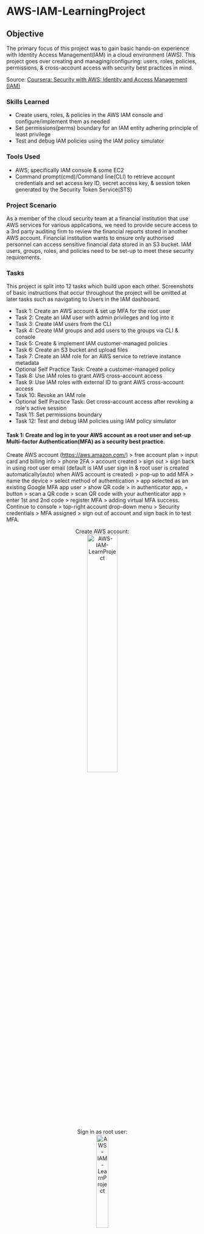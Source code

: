 # AWS-IAM-LearningProject

## Objective
The primary focus of this project was to gain basic hands-on experience with Identity Access Management(IAM) in a cloud environment (AWS). This project goes over creating and managing/configuring: users, roles, policies, permissions, & cross-account access with security best practices in mind. 

Source: [Coursera: Security with AWS: Identity and Access Management (IAM)](https://www.coursera.org/projects/security-with-aws-identity-and-access-management-iam-dvoa0)

### Skills Learned
- Create users, roles, & policies in the AWS IAM console and configure/implement them as needed
- Set permissions(perms) boundary for an IAM entity adhering principle of least privilege
- Test and debug IAM policies using the IAM policy simulator
  
### Tools Used
- AWS; specifically IAM console & some EC2
- Command prompt(cmd)/Command line(CLI) to retrieve account credentials and set access key ID, secret access key, & session token generated by the Security Token Service(STS)

### Project Scenario
As a member of the cloud security team at a financial institution that use AWS services for various applications, we need to provide secure access to a 3rd party auditing firm to review the financial reports stored in another AWS account. Financial institution wants to ensure only authorised personnel can access sensitive financial data stored in an S3 bucket. IAM users, groups, roles, and policies need to be set-up to meet these security requirements.

### Tasks
This project is split into 12 tasks which build upon each other. Screenshots of basic instructions that occur throughout the project will be omitted at later tasks such as navigating to Users in the IAM dashboard. 
- Task 1: Create an AWS account & set up MFA for the root user
- Task 2: Create an IAM user with admin privileges and log into it
- Task 3: Create IAM users from the CLI
- Task 4: Create IAM groups and add users to the groups via CLI & console
- Task 5: Create & implement IAM customer-managed policies
- Task 6: Create an S3 bucket and upload files
- Task 7: Create an IAM role for an AWS service to retrieve instance metadata
- Optional Self Practice Task: Create a customer-managed policy
- Task 8: Use IAM roles to grant AWS cross-account access
- Task 9: Use IAM roles with external ID to grant AWS cross-account access
- Task 10: Revoke an IAM role
- Optional Self Practice Task: Get cross-account access after revoking a role's active session
- Task 11: Set permissions boundary
- Task 12: Test and debug IAM policies using IAM policy simulator

#### Task 1: Create and log in to your AWS account as a root user and set-up Multi-factor Authentication(MFA) as a security best practice.
Create AWS account (https://aws.amazon.com/) > free account plan > input card and billing info > phone 2FA > account created > sign out > sign back in using root user email (default is IAM user sign in & root user is created automatically(auto) when AWS account is created) > pop-up to add MFA > name the device > select method of authentication > app selected as an existing Google MFA app user > show QR code > in authenticator app, + button > scan a QR code > scan QR code with your authenticator app > enter 1st and 2nd code > register MFA > adding virtual MFA success. <br/>
Continue to console > top-right account drop-down menu > Security credentials > MFA assigned > sign out of account and sign back in to test MFA.
<p align="center">
Create AWS account: <br/>
<img src="https://i.imgur.com/8aWDfEV.png" width="40%" alt="AWS-IAM-LearnProject"/>
<br/>
Sign in as root user: <br/>
<img src="https://i.imgur.com/RV3JgHt.png" width="25%" alt="AWS-IAM-LearnProject"/>
<br/>
Set up MFA: <br/>
<img src="https://i.imgur.com/m90HUzM.png" width="30%" alt="AWS-IAM-LearnProject"/>
<br/>
MFA set up via app: <br/>
<img src="https://i.imgur.com/9AEVckZ.png" width="40%" alt="AWS-IAM-LearnProject"/>
<br/>
Check MFA in Security credentials: <br/>
<img src="https://i.imgur.com/J6snrU6.png" width="30%" alt="AWS-IAM-LearnProject"/>
<br/>
MFA assigned in Security credentials: <br/>
<img src="https://i.imgur.com/tGynnnS.png" width="110%" alt="AWS-IAM-LearnProject"/>
<br/>
MFA enabled and working: <br/>
<img src="https://i.imgur.com/jGTurPc.png" width="30%" alt="AWS-IAM-LearnProject"/>
<br/>
<br/>

#### Task 2: Create an IAM user and grant admin privileges/perms from the console as logging in as Root User is not a security best practice (principal of least privilege).
In console dashboard search bar at the top > IAM > click on IAM > IAM dashboard with 0 users > Click on Users on the left under Access management > Top right Create user > Input desired User name "SecurityTeamAdmin" > provide user access to the Console > specify "I want to create an IAM user" > Select Custom Password(pw) > input pw > for the purposes of this project, de-select new pw creation option. <br/>

In the real-world, leave the option enabled so users need to create a new pw at next sign-in > Next > select 'Attach policies directly' > grant the SecurityTeamAdmin user two perms to work as an administrator and like a root user: AdministratorAccess & AWSAccountManagementFullAccess perms > Omit 'Set perms boundary' > Next > Review > Create user. Console sign-in URL can be sent to the new user for them to access AWS in the real-world. CSV file can be downloaded for record purposes.
<p align="center">
Navigate to IAM dashboard: <br/>
<img src="https://i.imgur.com/JUDoq0f.png" width="40%" alt="AWS-IAM-LearnProject"/>
<br/>
Users: <br/>
<img src="https://i.imgur.com/dl47MoX.png" width="70%" alt="AWS-IAM-LearnProject"/>
<br/>
Create user: <br/>
<img src="https://i.imgur.com/d4CmBJ3.png" width="20%" alt="AWS-IAM-LearnProject"/>
<br/>
Input user details & the following selections: <br/>
<img src="https://i.imgur.com/qG2qlLg.png" width="70%" alt="AWS-IAM-LearnProject"/>
<br/>
Attach policies directly: <br/>
<img src="https://i.imgur.com/7WJizuk.png" width="70%" alt="AWS-IAM-LearnProject"/>
<br/>
Find & select the two perms: <br/>
<img src="https://i.imgur.com/DKHIFLy.png" width="70%" alt="AWS-IAM-LearnProject"/>
<br/>
<img src="https://i.imgur.com/JbGDNKC.png" width="80%" alt="AWS-IAM-LearnProject"/>
<br/> 
Review & Create: <br/>
<img src="https://i.imgur.com/lCm74Nr.png" width="80%" alt="AWS-IAM-LearnProject"/>
<br/>
User created successfully: <br/>
<img src="https://i.imgur.com/0UoCG82.png" width="80%" alt="AWS-IAM-LearnProject"/>
<br/>
  
Going forward, log in as the IAM user to access AWS resources. Root user account will only be used for emergency purposes. <br/>
Try to sign in as the SecurityTeamAdmin user: IAM dashboard > Users > click on the 1 under Users > copy the sign-in URL under AWS Account > sign out of root account > paste the URL > account ID of the master(root) account is auto filled > input IAM user credentials from earlier > sign in > sign in succesful! 
<p align="center">
Root account Users: <br/>
<img src="https://i.imgur.com/5n9rbbn.png" width="40%" alt="AWS-IAM-LearnProject"/>
<br/>
SecurityTeamAdmin user sign-in URL: <br/>
<img src="https://i.imgur.com/xYZWfEB.png" width="40%" alt="AWS-IAM-LearnProject"/>
<br/>
Sign in as SecurityTeamAdmin: <br/>
<img src="https://i.imgur.com/RPEV1pv.png" width="30%" alt="AWS-IAM-LearnProject"/>
<br/>
Sign-in successful: <br/>
<img src="https://i.imgur.com/uhwYopy.png" width="60%" alt="AWS-IAM-LearnProject"/>
<br/>
<br/>

#### Task 3: Generate access keys from the SecurityTeamAdmin account to create more users from the CLI. Some notes about access keys: 
- Needed for programmatic access (CLI, API, or other dev tools)
- Contain 2 parts: access ID & secret access key
- Max of 2 access keys per AWS account
- As a security best practice, do not create access keys from the root account

Top right drop-down menu > Security credentials > Access keys > Create access key > CLI > input optional description tag > Create access key > Key created successfully > Access key is the public part of the key, secret access key is the private part (You can only see the secret access key only once) > Download CSV file to keep it safe > Done.
<p align="center">
Create access key: <br/>
<img src="https://i.imgur.com/dX4MeE8.png" width="100%" alt="AWS-IAM-LearnProject"/>
<br/>
CLI use case: <br/>
<img src="https://i.imgur.com/9Zeew0T.png" width="70%" alt="AWS-IAM-LearnProject"/>
<br/>
Optional description tag: <br/>
<img src="https://i.imgur.com/yPRItuc.png" width="70%" alt="AWS-IAM-LearnProject"/>
<br/>
Access key created; download csv file: <br/>
<img src="https://i.imgur.com/xEJPtVC.png" width="70%" alt="AWS-IAM-LearnProject"/>
<br/>

Download AWS CLI version 2 (Google search-https://docs.aws.amazon.com/cli/latest/userguide/getting-started-install.html) > verify download in cmd with command "aws --version" > access AWS account by configuring the SecurityTeamAdmin account > command "aws " > copy access ID from csv and input into cmd > same as secret access key > input region name that is found in AWS console home > "text" for the output format > AWS CLI now configured for SecurityTeamAdmin. <br/>

Create users from CLI using command "aws iam create-user --user-name [input name]" > Create 2 more users (Brian2 & Brian3) > back in AWS IAM dashboard > 4 users now.
<p align="center">
Download & verify AWS CLI version: <br/>
<img src="https://i.imgur.com/54Vspn6.png" width="50%" alt="AWS-IAM-LearnProject"/>
<br/>
SecurityTeamAdmin via CLI: <br/>
<img src="https://i.imgur.com/5zGeP5q.png" width="50%" alt="AWS-IAM-LearnProject"/>
<br/>
Region name located beside console drop-down menu: <br/>
<img src="https://i.imgur.com/FrB4Pvc.png" width="40%" alt="AWS-IAM-LearnProject"/>
<br/>
Create additional users via CLI: <br/>
<img src="https://i.imgur.com/YXxn7Ry.png" width="80%" alt="AWS-IAM-LearnProject"/>
<br/>
4 users: <br/>
<img src="https://i.imgur.com/ltdE1FG.png" width="40%" alt="AWS-IAM-LearnProject"/>
<br/>
<br/>

#### Task 4: Create IAM groups, assign permissions, and add users to the groups.
AWS IAM console > 'User groups' under Access management > Create group > input group name > add desired users into the group > Assign AdministratorAccess permisssion > Create user group > click into the group > Click on Brian > see that Brian auto inherited the administrator access policy that was attached to the user group.
<p align="center">
Create group: <br/>
<img src="https://i.imgur.com/mzClhnh.png" width="20%" alt="AWS-IAM-LearnProject"/>
<br/>
Name group and add users: <br/>
<img src="https://i.imgur.com/qKMbnbP.png" width="30%" alt="AWS-IAM-LearnProject"/>
<br/>
Attach perms & create group: <br/>
<img src="https://i.imgur.com/a7BlGkW.png" width="100%" alt="AWS-IAM-LearnProject"/>
<br/>
Click into the group & the user Brian: <br/>
<img src="https://i.imgur.com/TEnALqG.png" width="60%" alt="AWS-IAM-LearnProject"/>
<br/>
Permission assigned automatically: <br/>
<img src="https://i.imgur.com/wFpHctl.png" width="30%" alt="AWS-IAM-LearnProject"/>
<br/>

Create a group called CloudSecurityTeam from the CLI & give full access to AWS Amazon S3 to the users in that group. Open cmd > Command "aws iam create-group --group-name CloudSecurityTeam" and paste in CLI > inspect User groups in console to verify > verified created but perms are not defined > add Brian2 and Brian3 to the CloudSecurityTeam group > command "aws iam add-user-to-group --group-name CloudSecurityTeam --user-name Brian2" > same for Brian3. <br/>

Attach Amazon S3 full access policy to the group but ARNs are needed to identify the AWS resource: AWS console > Policies under Access management > Search for 'S3' and select AmazonS3FullAccess > click on it > Should see ARN somewhere in the policy info/description > CLI command "aws iam attach-group-policy --group-name CloudSecurityTeam --policy-arn "[copy & paste the ARN from above]".
<p align="center">
Create group via CLI: <br/>
<img src="https://i.imgur.com/4PV9zzp.png" width="70%" alt="AWS-IAM-LearnProject"/>
<br/>
Verify new group is created but perms are not defined: <br/>
<img src="https://i.imgur.com/PlS96LF.png" width="50%" alt="AWS-IAM-LearnProject"/>
<br/>
Add other users to the group: <br/>
<img src="https://i.imgur.com/jFDJl6H.png" width="60%" alt="AWS-IAM-LearnProject"/>
<br/>
AmazonS3FullAccess policy: <br/>
<img src="https://i.imgur.com/P3HeNkY.png" width="50%" alt="AWS-IAM-LearnProject"/>
<br/>
ARN of the policy: <br/>
<img src="https://i.imgur.com/HX7x2mx.png" width="40%" alt="AWS-IAM-LearnProject"/>
<br/>
Attach policy to the group via CLI using the ARN: <br/>
<img src="https://i.imgur.com/mrP9sL7.png" width="90%" alt="AWS-IAM-LearnProject"/>
<br/>

Verify work. IAM dashboard > User groups > perms are now defined for CloudSecurityTeam > click into the group > see the 2 users we added via CLI earlier > Permissions > AmazonS3 policy assigned via CLI > click into 1 of the users > Brian2 auto inherited the policy as well.
<p align="center">
Defined perms for CloudSecurityTeam: <br/>
<img src="https://i.imgur.com/H1vQv1l.png" width="50%" alt="AWS-IAM-LearnProject"/>
<br/>
Users & perm added via CLI into group: <br/>
<img src="https://i.imgur.com/yloz0rF.png" width="60%" alt="AWS-IAM-LearnProject"/>
<br/>
User in group inherited perm policy: <br/>
<img src="https://i.imgur.com/2bdgnlL.png" width="40%" alt="AWS-IAM-LearnProject"/>
<br/>
<br/>

#### Task 5: Create & implement a customer-based/customer managed policy because they provide more precise control over the AWS managed policies.
IAM dashboard > Policies > 2 most common types of AWS policies are identity or resource based policies > Create policy button > Visual for Policy editor > IAM service > Actions > Read > All read actions > warnings under Resources as some of the actions require a resource to be defined > All resources > Next > Input desired policy name > input optional description > everything else default > Create Policy. <br/>

Policies > Filter > Type > Customer managed > see the recently created policy > select the policy > Actions > Attach > displays a list of users and groups that the policy can be attached to > attach to CloudSecurityTeam > Attach policy > User groups > CloudSecurityTeam > Perms > new policy attached.
<p align="center">
Create policy & Policy editor: <br/>
<img src="https://i.imgur.com/BgYuk17.png" width="100%" alt="AWS-IAM-LearnProject"/>
<br/>
Enable All read actions: <br/>
<img src="https://i.imgur.com/MefRRZS.png" width="30%" alt="AWS-IAM-LearnProject"/>
<br/>
IAMReadPolicy: <br/>
<img src="https://i.imgur.com/NUKGoIu.png" width="30%" alt="AWS-IAM-LearnProject"/>
<br/>
Customer managed policy created: <br/>
<img src="https://i.imgur.com/JxUOOOZ.png" width="60%" alt="AWS-IAM-LearnProject"/>
<br/>
Select & Attach the recently created policy: <br/>
<img src="https://i.imgur.com/kcgYrJv.png" width="40%" alt="AWS-IAM-LearnProject"/>
<br/>
Attach policy to CloudSecurityTeam: <br/>
<img src="https://i.imgur.com/nuj0qcw.png" width="55%" alt="AWS-IAM-LearnProject"/>
<br/>
Perm attached to the group: <br/>
<img src="https://i.imgur.com/Tt6Qdxp.png" width="40%" alt="AWS-IAM-LearnProject"/>
<br/>
<br/>

#### Task 6: Create and upload files to an S3 bucket.
Search bar at the top > 'S3' > Create bucket > General purpose bucket type > input Bucket name that is unique in the region > 'financialdatacompanybbb' > ACLs disabled by default Object Ownership = anyone or entity who needs access the bucket would need the appropriate perms through the policies > everything else default > Create bucket. <br/>

Click the bucket > Upload > Add files or drag files in > open sample data files provided through project > Upload > bucket now has 2 objects within.
<p align="center">
Navigate to S3 service & Create bucket: <br/>
<img src="https://i.imgur.com/CqWBDlY.png" width="40%" alt="AWS-IAM-LearnProject"/>
<br/>
Input bucket name & disable ACLs: <br/>
<img src="https://i.imgur.com/0QzoOMw.png" width="60%" alt="AWS-IAM-LearnProject"/>
<br/>
Click into bucket: <br/>
<img src="https://i.imgur.com/rVRpoR3.png" width="50%" alt="AWS-IAM-LearnProject"/>
<br/>
Upload files into bucket: <br/>
<img src="https://i.imgur.com/B93tasK.png" width="30%" alt="AWS-IAM-LearnProject"/>
<br/>
Upload succesful: <br/>
<img src="https://i.imgur.com/bZuSXJ4.png" width="40%" alt="AWS-IAM-LearnProject"/>
<br/>
<br/>

#### Task 7: Create an IAM role for an AWS EC2 instance to communicate effectively with S3. 
- EC2 is Amazon Elastic Compute cloud
- IAM role is similar to an IAM user but a role provides temporary(temp) security credentials so roles is a security best practice
- A role provides communication between services under different categories/conditions as they (services) can't do it directly

IAM dashboard > Roles > Create role > AWS service > EC2 under Use case > Next > Add AmazonS3FullAccess perm since we want EC2 to communicate with S3 > Next > Input Role name and description > EC2toS3Role > description was auto-inputted > Create role. <br/>
IAM dashboard > Roles > click on the new role > Trust relationships > Service line = all EC2 instances of this account have the right to access this role and no one else can assume the role; attaching this role to any EC2 instance will list the S3 buckets in this account. <br/>

Search bar > EC2 > Instances > Launch instances > input name "List S3 buckets" > Key pair > create new key pair > key pair name "EC2toS3" > default everything else > Create key pair > everything else default > Launch instance.
<p align="center">
Create Role: <br/>
<img src="https://i.imgur.com/wsubPYk.png" width="40%" alt="AWS-IAM-LearnProject"/>
<br/>
EC2 AWS service & attach S3 full access perm: <br/>
<img src="https://i.imgur.com/BfsQkLr.png" width="30%" alt="AWS-IAM-LearnProject"/>
<br/>
Input role name, description & create role: <br/>
<img src="https://i.imgur.com/OqHsiOS.png" width="40%" alt="AWS-IAM-LearnProject"/>
<br/>
Trust relationship: <br/>
<img src="https://i.imgur.com/544iciI.png" width="40%" alt="AWS-IAM-LearnProject"/>
<br/>
Launch EC2 instance: <br/>
<img src="https://i.imgur.com/ePTzMN9.png" width="40%" alt="AWS-IAM-LearnProject"/>
<br/>
Create new key pair: <br/>
<img src="https://i.imgur.com/G3Q8Nov.png" width="40%" alt="AWS-IAM-LearnProject"/>
<br/>
Input key pair name & create key pair, launch instance: <br/>
<img src="https://i.imgur.com/4WRw97K.png" width="40%" alt="AWS-IAM-LearnProject"/>
<br/>
Instance launched: <br/>
<img src="https://i.imgur.com/LxRbl7b.png" width="40%" alt="AWS-IAM-LearnProject"/>
<br/>

Instances > click on the Instance ID > no role attached currently > Actions > Security > Modify IAM role > select EC2toS3Role > Update IAM role to connect the EC2toS3Role to this instance > click on Instance ID > Actions > Instance settings > Modify instance metadata options > change IMDSv2 to Optional (won't require tokens for calls) > Save. <br/>

Click on Instance ID > Connect > default everything > Connect > new page opens for the EC2 connection. Connecting this way means EC2 and the security service STS API are in the background generating temp credentials that are available within the instance metadata. Metadata can be used to configure or manage the running instance. <br/>
Try to list the S3 bucket(s) before assessing the instance metadata with command "aws s3 ls" > listed the correct bucket as the correct perms have been assigned. <br/>
<p align="center">
Instance ID: i-08..: <br/>
<img src="https://i.imgur.com/YeyxVWm.png" width="40%" alt="AWS-IAM-LearnProject"/>
<br/>
No role attached & IMDSv2 required: <br/>
<img src="https://i.imgur.com/c7LsaFt.png" width="10%" alt="AWS-IAM-LearnProject"/>
<br/>
Modify IAM role in Actions: <br/>
<img src="https://i.imgur.com/oqHEFFI.png" width="40%" alt="AWS-IAM-LearnProject"/>
<br/>
Update role to EC2toS3Role: <br/>
<img src="https://i.imgur.com/NmPILAL.png" width="40%" alt="AWS-IAM-LearnProject"/>
<br/>
Modify instance metadata under Actions: <br/>
<img src="https://i.imgur.com/CkAL64w.png" width="40%" alt="AWS-IAM-LearnProject"/>
<br/>
Optional for IMDSv2: <br/>
<img src="https://i.imgur.com/FAKwcly.png" width="40%" alt="AWS-IAM-LearnProject"/>
<br/>
Connect to the instance: <br/>
<img src="https://i.imgur.com/zODycoh.png" width="40%" alt="AWS-IAM-LearnProject"/>
<br/>
Default settings for the EC2 connection: <br/>
<img src="https://i.imgur.com/2PEMU2S.png" width="30%" alt="AWS-IAM-LearnProject"/>
<br/>
List the bucket to verify assigned perms: <br/>
<img src="https://i.imgur.com/pHwkFbB.png" width="60%" alt="AWS-IAM-LearnProject"/>
<br/>

Get EC2 instance metadata with command "curl http://169.254.169.254/latest/meta-data/" > a lot of info returned > can curl for specific info such as instance metadata or IAM info. <br/>

Get STS security credentials for the IAM role by getting the role name first with command "curl http://169.254.169.254/latest/meta-data/iam/security-credentials/" > then "curl http://169.254.169.254/latest/meta-data/iam/security-credentials/EC2toS3Role" > Success > anyone that has the AccessKeyID, SecretAccessKey, & token generated by the STS will be able to access the AWS console and have perms attached to this EC2 instance. Security credentials expiration date & time is also displayed. <br/>
To stop the instance > Instances > Instance state > Stop instance > Stop.
<p align="center">
Retrieve general metadata: <br/>
<img src="https://i.imgur.com/G09g9EJ.png" width="60%" alt="AWS-IAM-LearnProject"/>
<br/>
Retrieve specific metadata: <br/>
<img src="https://i.imgur.com/tZA2t7U.png" width="85%" alt="AWS-IAM-LearnProject"/>
<br/>
Get role name: <br/>
<img src="https://i.imgur.com/Y0KeDxY.png" width="80%" alt="AWS-IAM-LearnProject"/>
<br/>
Get role security credentials: <br/>
<img src="https://i.imgur.com/2UmA4eH.png" width="80%" alt="AWS-IAM-LearnProject"/>
<br/>
Terminate instance: <br/>
<img src="https://i.imgur.com/dmPiI0A.png" width="25%" alt="AWS-IAM-LearnProject"/>
<br/>
<br/>

#### Optional Task Self Practice: create another customer-managed policy granting IAM users access to list and read S3 buckets. 
IAM dashboard > Policies > Create policy > S3 for Service > check off All list actions and All read actions > All resources > Next > Input policy name (S3ListAndReadPolicy) and optional description > Create policy > New policy created under customer managed filter!
<p align="center">
Create policy: <br/>
<img src="https://i.imgur.com/CTAirzM.png" width="30%" alt="AWS-IAM-LearnProject"/>
<br/>
S3 service: <br/>
<img src="https://i.imgur.com/zs6O8QQ.png" width="20%" alt="AWS-IAM-LearnProject"/>
<br/>
Select all List & Read actions: <br/>
<img src="https://i.imgur.com/0XDcHrK.png" width="30%" alt="AWS-IAM-LearnProject"/>
<br/>
All resources: <br/>
<img src="https://i.imgur.com/aP5BLul.png" width="30%" alt="AWS-IAM-LearnProject"/>
<br/>
New policy created: <br/>
<img src="https://i.imgur.com/uuLCGrL.png" width="40%" alt="AWS-IAM-LearnProject"/>
<br/>
<br/>

#### Task 8: grant AWS cross-account access using IAM roles. 
Open an incognito/private browser & login to audit team AWS account using credentials provided within the project > 2 different accounts now; 1 is SecurityTeam, another is AuditTeamAdmin > we want the audit team to access the security team account for a short period of time > create an IAM role in the SecurityTeamAdmin account for the audit team. <br/>

In SecurityTeam IAM dashboard > roles > Create role > trusted entity type: AWS account > another AWS account > copy the account ID from the admin account & paste in the account ID field > leave other options blank for project purposes > Next > search for S3ReadOnly as we want the audit team to only read info in the S3 bucket > Next > input role name and description > Create role. <br/>

Click on the created role > Trust relationships > account ID of the audit team is defined in "AWS" > copy account ID of SecurityTeam > head into AuditTeam account (incognito browser) > drop-down menu > Switch role > paste SecurityTeam account ID > role name: AuditFinData > Display Name: AuditTeam > Switch Role > in the AuditTeam browser account drop-down > currently in the SecurityTeamAdmin's AuditFinData role without sharing credentials > also see the actual signed in account. <br/>
<p align="center">
Sign in to the AuditTeam account: <br/>
<img src="https://i.imgur.com/DbsElVg.png" width="30%" alt="AWS-IAM-LearnProject"/>
<br/>
Create role in SecurityTeam account: <br/>
<img src="https://i.imgur.com/OdPNSSk.png" width="30%" alt="AWS-IAM-LearnProject"/>
<br/>
Copy AuditTeam account ID: <br/>
<img src="https://i.imgur.com/iXgXK6m.png" width="30%" alt="AWS-IAM-LearnProject"/>
<br/>
Paste AuditTeam ID: <br/>
<img src="https://i.imgur.com/9p51hKI.png" width="50%" alt="AWS-IAM-LearnProject"/>
<br/>
Attach perm & role details: <br/>
<img src="https://i.imgur.com/2v4e5km.png" width="30%" alt="AWS-IAM-LearnProject"/>
<br/>
Role created: <br/>
<img src="https://i.imgur.com/chCTMmD.png" width="30%" alt="AWS-IAM-LearnProject"/>
<br/>
Role data includes AuditTeam account ID: <br/>
<img src="https://i.imgur.com/rinhni1.png" width="40%" alt="AWS-IAM-LearnProject"/>
<br/>
Copy SecurityTeam account ID: <br/>
<img src="https://i.imgur.com/kBUWTdt.png" width="35%" alt="AWS-IAM-LearnProject"/>
<br/>
Switch role in AuditTeam account: <br/>
<img src="https://i.imgur.com/qmoLwNK.png" width="30%" alt="AWS-IAM-LearnProject"/>
<br/>
Paste SecurityTeam account ID & role details: <br/>
<img src="https://i.imgur.com/3iwC5rp.png" width="55%" alt="AWS-IAM-LearnProject"/>
<br/>
Role switch successful: <br/>
<img src="https://i.imgur.com/7PKVhsD.png" width="30%" alt="AWS-IAM-LearnProject"/>
<br/>

Test if the role switch, policy, & perm are set up properly by accessing the EC2 instance. <br/>
EC2 dashboard > lots of errors which is good > navigate into S3 dashboard > able open the S3 bucket & view/download the objects in the bucket which is fine as S3 read only policy was attached > try to upload into the bucket > Upload > Add files > random file > upload > Upload failed error banner & access denied under Error verifying the role was set-up correctly. <br/>
Switch back to AuditTeam account > no buckets created which is correct. <br/>
<p align="center">
EC2 dashboard: <br/>
<img src="https://i.imgur.com/3u82wUM.png" width="60%" alt="AWS-IAM-LearnProject"/>
<br/>
S3 bucket: <br/>
<img src="https://i.imgur.com/KTzP2Fg.png" width="30%" alt="AWS-IAM-LearnProject"/>
<br/>
Viewable objects: <br/>
<img src="https://i.imgur.com/ecWFKg5.png" width="55%" alt="AWS-IAM-LearnProject"/>
<br/>
Upload a file: <br/>
<img src="https://i.imgur.com/j4fXkPx.png" width="40%" alt="AWS-IAM-LearnProject"/>
<br/>
Upload failed: <br/>
<img src="https://i.imgur.com/gkNDLkq.png" width="55%" alt="AWS-IAM-LearnProject"/>
<br/>
AuditTeam account: <br/>
<img src="https://i.imgur.com/hkuRWpA.png" width="20%" alt="AWS-IAM-LearnProject"/>
<br/>
No buckets available: <br/>
<img src="https://i.imgur.com/YX7omLg.png" width="60%" alt="AWS-IAM-LearnProject"/>
<br/>
<br/>

#### Task 9: Create an external ID for the AuditTeam role to access financial data via CLI.
In the SecurityTeam account > EC2 dashboard > Launch instance > reconfigure it back to the audit team account > command "aws configure" > copy & paste the project provided access key ID & secret access key > command "aws sts get-caller-identity" to ensure we are in the audit team account > command "aws s3 ls" will not show any buckets since no buckets were created in the AuditTeam account. <br/>
<p align="center">
Reconfigure to AuditTeam account: <br/>
<img src="https://i.imgur.com/yO0esTI.png" width="80%" alt="AWS-IAM-LearnProject"/>
<br/>

SecurityTeam IAM dashboard > Roles > Create role > AWS acc > Another AWS acc > input AuditTeam account ID > select Require external ID > input desired external ID of audit team (@Access222) > Next > Filter by customer managed > select the S3ListAndReadPolicy that was created earlier for to read and list S3 buckets > Next > input Role name and description (AuditFinDataExtID - Allow audit team access to financial data with an external ID) > Trust policy states the account ID of the audit team & the external ID > create role.
<p align="center">
Create role for external ID: <br/>
<img src="https://i.imgur.com/kfIuZMx.png" width="40%" alt="AWS-IAM-LearnProject"/>
<br/>
Attach S3 list & read policy: <br/>
<img src="https://i.imgur.com/9huk3oU.png" width="40%" alt="AWS-IAM-LearnProject"/>
<br/>
Trust policy: <br/>
<img src="https://i.imgur.com/hzKtrPa.png" width="40%" alt="AWS-IAM-LearnProject"/>
<br/>
Role created: <br/>
<img src="https://i.imgur.com/BOLWZFk.png" width="40%" alt="AWS-IAM-LearnProject"/>
<br/>

Require the ARN of the role > click on the role > copy the ARN > back in CLI > command "aws sts assume-role --role-arn [paste ARN] --role-session-name auditdemo --external-id @[access ID]" > received temp access! > Need to grab the credentials then export/set the credentials to be able to use them as part of the external ID > set AWS access key ID with command "set AWS_ACCESS_KEY_ID=[paste key ID] " > copy the ID in the results above > set secret access key ID with command "set AWS_SECRET_ACCESS_KEY_ID=[paste secret key ID]" > same process for session token with command "set AWS_SESSION_TOKEN=[paste token] > enter. <br/>
Please click on the image below directly for the enlarged version. 
<p align="center">
Retrieve credentials & set them: <br/>
<img src="https://i.imgur.com/QggCnIN.png" width="100%" alt="AWS-IAM-LearnProject"/>
<br/>
<br/>

#### Task 10: revoke an IAM role's session if the temporary security credentials are leaked.
Best practice is to invalidate leaked credentials as that will not cause problems for other authorized 3rd party users; they will just need to generate new temp security credentials. <br/>
Roles > click on the role > Revoke sessions > Revoke active sessions > acknowledge > Revoke active sessions > Permissions tab > another policy has been added called 'AWSRevokeOlderSessions' > click on it > JSON states that it is denying all (denoted by the * wildcard) actions & resources > also states a time condition which means the policy only applies if the AWS token issue time is before than the stated time > Visual is similar as well.
<p align="center">
Revoke active sessions: <br/>
<img src="https://i.imgur.com/IxFUvfn.png" width="55%" alt="AWS-IAM-LearnProject"/>
<br/>
AWSRevokeOlderSessions: <br/>
<img src="https://i.imgur.com/1FsImz9.png" width="30%" alt="AWS-IAM-LearnProject"/>
<br/>
JSON: <br/>
<img src="https://i.imgur.com/jjZeuAf.png" width="40%" alt="AWS-IAM-LearnProject"/>
<br/>
Visual: <br/>
<img src="https://i.imgur.com/lYa1iUu.png" width="35%" alt="AWS-IAM-LearnProject"/>
<br/>
<br/>

#### Optional Task Self Practice: using cmd, reconfigure CLI from SecurityTeam account to AuditTeam's account using 'AWS configure'
Close cmd and reopen cmd > command "sts get-caller-identity" to view current user > be ready with AdminTeam account access key and secret access key (can be found in the incognito browser that is signed in to the AdminTeam AWS account) > configure to AuditTeam with command "aws configure" > copy & paste access key ID & secret access key > input region name of AuditTeam account > Text output format > command "sts get-caller-identity" to view new user. <br/>

Same steps & commands as the task above in assuming the role of AuditFinDataExtID & retrieving the temp security credentials > set access key ID, secret access key, and session token > verify buckets can be seen with command "aws s3 ls" > verify objects within bucket with command "aws s3 ls s3://[bucket name] > try deleting the bucket with command "aws s3 rb s3://[bucket name]" > an error occurred (AccessDenied) due to policy not allowing it. <br/>
This practice activity also shows that cross account access can be set-up relatively quickly after revoking the role session earlier.
<p align="center"> 
Verify & switch user: <br/>
<img src="https://i.imgur.com/VYeMiri.png" width="70%" alt="AWS-IAM-LearnProject"/>
<br/>
Retrieve temp security crendentials: <br/>
<img src="https://i.imgur.com/5WD6o5d.png" width="80%" alt="AWS-IAM-LearnProject"/>
<br/>
Export/set the new temp security credentials & verify bucket viewing: <br/>
<img src="https://i.imgur.com/KHsaGrJ.png" width="80%" alt="AWS-IAM-LearnProject"/>
<br/>
View objects inside bucket: <br/>
<img src="https://i.imgur.com/gfdEZfz.png" width="45%" alt="AWS-IAM-LearnProject"/>
<br/>
Error trying to delete bucket: <br/>
<img src="https://i.imgur.com/iwc4SXr.png" width="80%" alt="AWS-IAM-LearnProject"/>
<br/>
<br/>

#### Task 11: set permission boundaries for IAM entities (users or roles). 
Permissions boundaries set the maximum permissions that an IAM user/role can ever possess. Boundaries are useful when perms need to be delegated. <br/>
For example, James is hired & the SecurityTeam attaches full access policy so James can manage all IAM users, groups, roles, and entites of the account. 2 problems: James could change his own perms without restrictions, or create another IAM user for non-authorized activity. To prevent these, perm boundaries need to be set. <br/>

SecurityTeam IAM dashboard > Policies > Create policy > copy the Json script provided within the project > Json policy editor > remove default and paste > any lines with a red x requires editing > copy account ID and paste in the script wherever it asks for it > input James in the Username > Next > Name: IAMPermissionBoundary > Description: Permissions boundary policy > Create policy.
<p align="center">
Provided JSON script (note line 58): <br/>
<img src="https://i.imgur.com/hkUF6Iu.png" width="60%" alt="AWS-IAM-LearnProject"/>
<br/>
Copy account ID: <br/>
<img src="https://i.imgur.com/hr15I7Y.png" width="25%" alt="AWS-IAM-LearnProject"/>
<br/>
Input info into required lines (note correct line 58 and incorrect line 70 & 71): <br/>
<img src="https://i.imgur.com/xJTImPk.png" width="45%" alt="AWS-IAM-LearnProject"/>
<br/>
Policy created: <br/>
<img src="https://i.imgur.com/OJ0bSwM.png" width="30%" alt="AWS-IAM-LearnProject"/>
<br/>

Create a new user for James > IAM dashboard > Users > Create user > User name: James > provide James access to the AWS Management Console > I want to create an IAM user > Custom pw > uncheck new pw creation for project purposes > Next > Attach policies directly > attach IAMFullAccess because James will be an admin > Set permissions boundary > filter by Customer managed > select the permission created earlier > Next > Review > Create user > Copy the Console sign-in URL > paste URL in an incognito window > sign in as James > search for IAM > Access denied > Users > Click into James > Permissions tab displays access denied so James cannot change their own permissions > also no permissions to get user info. 
<p align="center">
Create new user: <br/>
<img src="https://i.imgur.com/3RpeVcA.png" width="40%" alt="AWS-IAM-LearnProject"/>
<br/>
Attach IAMFullAccess perm: <br/>
<img src="https://i.imgur.com/QawpbJo.png" width="50%" alt="AWS-IAM-LearnProject"/>
<br/>
Attach perm boundary policy: <br/>
<img src="https://i.imgur.com/SHq9XsI.png" width="50%" alt="AWS-IAM-LearnProject"/>
<br/>
2 total perms attached to James: <br/>
<img src="https://i.imgur.com/BXKPQE6.png" width="20%" alt="AWS-IAM-LearnProject"/>
<br/>
Copy James's sign-in URL: <br/>
<img src="https://i.imgur.com/yGwbekV.png" width="40%" alt="AWS-IAM-LearnProject"/>
<br/>
Incognito browser sign-in: <br/>
<img src="https://i.imgur.com/tz0TX14.png" width="65%" alt="AWS-IAM-LearnProject"/>
<br/>
Sign in as James: <br/>
<img src="https://i.imgur.com/JOOwABd.png" width="30%" alt="AWS-IAM-LearnProject"/>
<br/>
Access denied for multiple actions: <br/>
<img src="https://i.imgur.com/y20Hj1p.png" width="50%" alt="AWS-IAM-LearnProject"/>
<br/>
<br/>

#### Task 12: test and debug policies using the IAM policy simulator. 
Create a policy that deny a previous user access to create an S3 bucket > IAM dashboard > policies > S3 as the service > JSON > Effect: Allow → Deny > Action: "s3:CreateBucket" > Resource: "*" > Next > Policy denies all createbucket access > Input policy name: DenyS3CreateBucket, Description: Deny access to create an S3 bucket > Create policy. <br/>
IAM dashboard > Users > Brian2 > Permission policies > Add permissions > Attach policies directly > filter by customer managed > Select the recently created Deny policiy > Next > Add perm.
<p align="center">
Edit perm via JSON: <br/>
<img src="https://i.imgur.com/nM11Y8x.png" width="40%" alt="AWS-IAM-LearnProject"/>
<br/>
Post edit perm: <br/>
<img src="https://i.imgur.com/986RJII.png" width="30%" alt="AWS-IAM-LearnProject"/>
<br/> 
Add perms in user Brian2: <br/>
<img src="https://i.imgur.com/xm3SILH.png" width="50%" alt="AWS-IAM-LearnProject"/>
<br/>
Attach recently created deny policy: <br/>
<img src="https://i.imgur.com/XZPH638.png" width="40%" alt="AWS-IAM-LearnProject"/>
<br/>
Add perm: <br/>
<img src="https://i.imgur.com/ZBYAo7X.png" width="50%" alt="AWS-IAM-LearnProject"/>
<br/>

Open new tab in browser > open and sign in to IAM policy simulator (https://policysim.aws.amazon.com/) > able to access users, groups, and roles in the logged in account > Users > Brian2 > see the policies attached to Brian2 even the JSON > Notice that Brian2 has the AmazonS3FullAccess and IAMReadPolicy policies but also the DenyS3CreateBucket policy (added earlier) which is a contradicting policy > IAM works such that the Deny action trumps Allow. <br/>

Test by calling the S3 create bucket API as Brian2 from the console or CLI > Select service: S3 > Select actions: CreateBucket > Run Simulation > permission denied > expand to view where the deny is from > Deny is from the DenyS3CreateBucket policy, click on Show statement highlights the JSON script that denys the action
<p align="center">
IAM Policy Simulator: <br/>
<img src="https://i.imgur.com/QfAFwJS.png" width="25%" alt="AWS-IAM-LearnProject"/>
<br/>
Policies attached to Brian2: <br/>
<img src="https://i.imgur.com/x6xTJVK.png" width="40%" alt="AWS-IAM-LearnProject"/>
<br/>
JSON of AmazonS3FullAccess policy: <br/>
<img src="https://i.imgur.com/neSu5qJ.png" width="40%" alt="AWS-IAM-LearnProject"/>
<br/>
CreateBucket Simulation: <br/>
<img src="https://i.imgur.com/EVXiEMP.png" width="70%" alt="AWS-IAM-LearnProject"/>
<br/>
Access denied: <br/>
<img src="https://i.imgur.com/rF3kGn6.png" width="100%" alt="AWS-IAM-LearnProject"/>
<br/>

Test with actions Brian2 has access to > Add 2 actions > DeleteObject & GetObject > Run Simulation > allowed since Brian2 has perms to use those 2 actions > Show statement to expand > states AmazonS3FullAccess policy grants the 2 allowed actions. <br/>

Test with a policy Brian2 does not have access to > clear results > Alexa for Business > Select All actions > Run Simulation > shows implicit denial meaning if the user does not have explicit perms to access AWS resources/services or to perform an action, the user is automatically denied permission = least privileged best practice.
<p align="center">
DeleteObject & GetObject Actions: <br/>
<img src="https://i.imgur.com/njPY0Hd.png" width="70%" alt="AWS-IAM-LearnProject"/>
<br/>
Results of simulation & policy: <br/>
<img src="https://i.imgur.com/i2YVYgM.png" width="70%" alt="AWS-IAM-LearnProject"/>
<br/>
Alexa service: <br/>
<img src="https://i.imgur.com/6W5UQfO.png" width="40%" alt="AWS-IAM-LearnProject"/>
<br/>
Implicit denial of Alexa actions: <br/>
<img src="https://i.imgur.com/AnrzaCo.png" width="70%" alt="AWS-IAM-LearnProject"/>
<br/>












